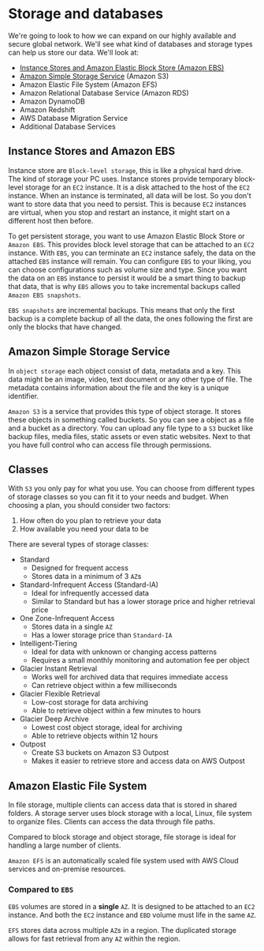 # Storage and databases
We're going to look to how we can expand on our highly available and secure global network. We'll see what kind of databases and storage types can help us store our data.
We'll look at:
- [Instance Stores and Amazon Elastic Block Store (Amazon EBS)](#instance-stores-and-amazon-abs)
- [Amazon Simple Storage Service](#amazon-simple-storage-service) (Amazon S3)
- Amazon Elastic File System (Amazon EFS)
- Amazon Relational Database Service (Amazon RDS)
- Amazon DynamoDB
- Amazon Redshift
- AWS Database Migration Service
- Additional Database Services

## Instance Stores and Amazon EBS
Instance store are `Block-level storage`, this is like a physical hard drive. The kind of storage your PC uses. Instance stores provide temporary block-level storage for an `EC2` instance. It is a disk attached to the host of the `EC2` instance. When an instance is terminated, all data will be lost. So you don't want to store data that you need to persist. This is because `EC2` instances are virtual, when you stop and restart an instance, it might start on a different host then before.

To get persistent storage, you want to use Amazon Elastic Block Store or `Amazon EBS`. This provides block level storage that can be attached to an `EC2` instance. With `EBS`, you can terminate an `EC2` instance safely, the data on the attached `EBS` instance will remain. You can configure `EBS` to your liking, you can choose configurations such as volume size and type. Since you want the data on an `EBS` instance to persist it would be a smart thing to backup that data, that is why `EBS` allows you to take incremental backups called `Amazon EBS snapshots`.

`EBS snapshots` are incremental backups. This means that only the first backup is a complete backup of all the data, the ones following the first are only the blocks that have changed.

## Amazon Simple Storage Service
In `object storage` each object consist of data, metadata and a key. This data might be an image, video, text document or any other type of file. The metadata contains information about the file and the key is a unique identifier.

`Amazon S3` is a service that provides this type of object storage. It stores these objects in something called buckets. So you can see a object as a file and a bucket as a directory. You can upload any file type to a `S3` bucket like backup files,  media files, static assets or even static websites. Next to that you have full control who can access file through permissions.

## Classes
With `S3` you only pay for what you use. You can choose from different types of storage classes so you can fit it to your needs and budget. When choosing a plan, you should consider two factors:
1. How often do you plan to retrieve your data
2. How available you need your data to be

There are several types of storage classes:
- Standard
	- Designed for frequent access
	- Stores data in a minimum of 3 `AZ`s
- Standard-Infrequent Access (Standard-IA)
	- Ideal for infrequently accessed data
	- Similar to Standard but has a lower storage price and higher retrieval price
- One Zone-Infrequent Access
	- Stores data in a single `AZ`
	- Has a lower storage price than `Standard-IA`
- Intelligent-Tiering
	- Ideal for data with unknown or changing access patterns
	- Requires a small monthly monitoring and automation fee per object
- Glacier Instant Retrieval
	- Works well for archived data that requires immediate access
	- Can retrieve object within a few milliseconds
- Glacier Flexible Retrieval
	- Low-cost storage for data archiving
	- Able to retrieve object within a few minutes to hours
- Glacier Deep Archive
	- Lowest cost object storage, ideal for archiving
	- Able to retrieve objects within 12 hours
- Outpost
	- Create S3 buckets on Amazon S3 Outpost
	- Makes it easier to retrieve store and access data on AWS Outpost

## Amazon Elastic File System
In file storage, multiple clients can access data that is stored in shared folders. A storage server uses block storage with a local, Linux, file system to organize files. Clients can access the data through file paths.

Compared to block storage and object storage, file storage is ideal for handling a large number of clients.

`Amazon EFS` is an automatically scaled file system used with AWS Cloud services and on-premise resources.

### Compared to `EBS`
`EBS` volumes are stored in a **single** `AZ`. It is designed to be attached to an `EC2` instance. And both the `EC2` instance and `EBD` volume must life in the same `AZ`.

`EFS` stores data across multiple `AZ`s in a region. The duplicated storage allows for fast retrieval from any `AZ` within the region.
